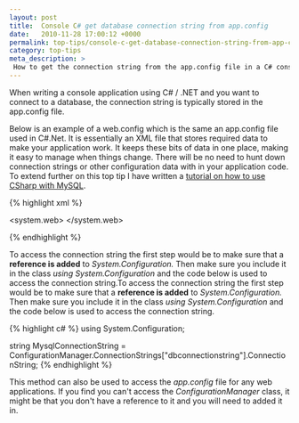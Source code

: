 ```yaml
---
layout: post
title:  Console C# get database connection string from app.config
date:   2010-11-28 17:00:12 +0000
permalink: top-tips/console-c-get-database-connection-string-from-app-config
category: top-tips
meta_description: >
 How to get the connection string from the app.config file in a C# console application
---
```


When writing a console application using C# / .NET and you want to connect to a database, the connection string is typically stored in the app.config file. 

Below is an example of a web.config which is the same an app.config file used in C#.Net. It is essentially an XML file that stores required data to make your application work. It keeps these bits of data in one place, making it easy to manage when things change. There will be no need to hunt down connection strings or other configuration data with in your application code. To extend further on this top tip I have written a [tutorial on how to use CSharp with MySQL][1].

{% highlight xml %}
<configuration>
  <connectionstring>
    <add key="MySQL.DB" value="server=localhost;database=mysqldbname;user=username;password=12345678;">
  </add></connectionstring>

  <system.web>
    <compilation debug="true" defaultlanguage="c#"></compilation>
  </system.web>

</configuration>
{% endhighlight %}

To access the connection string the first step would be to make sure that a **reference is added** to _System.Configuration._ Then make sure you include it in the class _using System.Configuration_ and the code below is used to access the connection string.To access the connection string the first step would be to make sure that a **reference is added** to _System.Configuration._ Then make sure you include it in the class _using System.Configuration_ and the code below is used to access the connection string.

{% highlight c# %}
using System.Configuration;

string MysqlConnectionString = ConfigurationManager.ConnectionStrings["dbconnectionstring"].ConnectionString;
{% endhighlight %}

This method can also be used to access the _app.config_ file for any web applications. If you find you can't access the _ConfigurationManager_ class, it might be that you don't have a reference to it and you will need to added it in.

[1]: /coding/use-mysql-with-c-sharp-net